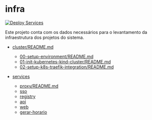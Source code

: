# infra

[![Deploy Services](https://github.com/ladesa-ro/infra/actions/workflows/deploy.yml/badge.svg)](https://github.com/ladesa-ro/infra/actions/workflows/deploy.yml)

Este projeto conta com os dados necessários para o levantamento da infraestrutura dos projetos do sistema.

- [cluster/README.md](./cluster/README.md)

  - [00-setup-environment/README.md](./00-setup-environment/README.md)
  - [01-init-kubernetes-kind-cluster/README.md](./01-init-kubernetes-kind-cluster/README.md)
  - [02-setup-k8s-traefik-integration/README.md](./02-setup-k8s-traefik-integration/README.md)

- [services](./services)
  - [proxy/README.md](./services/proxy/README.md)
  - [sso](./sso)
  - [registry](./registry)
  - [api](./api)
  - [web](./web)
  - [gerar-horario](./gerar-horario)
